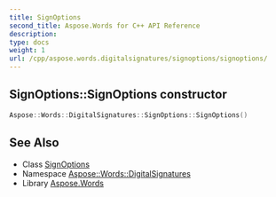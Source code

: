 ```yaml
---
title: SignOptions
second_title: Aspose.Words for C++ API Reference
description: 
type: docs
weight: 1
url: /cpp/aspose.words.digitalsignatures/signoptions/signoptions/
---
```

## SignOptions::SignOptions constructor




```cpp
Aspose::Words::DigitalSignatures::SignOptions::SignOptions()
```

## See Also

* Class [SignOptions](../)
* Namespace [Aspose::Words::DigitalSignatures](../../)
* Library [Aspose.Words](../../../)
